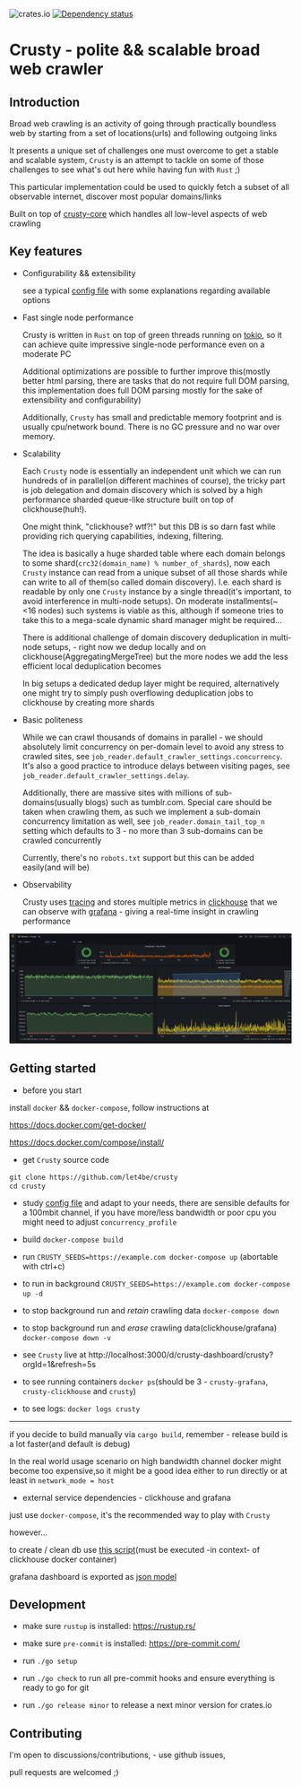 ![crates.io](https://img.shields.io/crates/v/crusty.svg)
[![Dependency status](https://deps.rs/repo/github/let4be/crusty/status.svg)](https://deps.rs/repo/github/let4be/crusty)

# Crusty - polite && scalable broad web crawler

## Introduction
Broad web crawling is an activity of going through practically boundless web by starting from a set of locations(urls) and following outgoing links

It presents a unique set of challenges one must overcome to get a stable and scalable system, `Crusty` is an attempt to tackle on some of those challenges to see what's out here while having fun with `Rust` ;)

This particular implementation could be used to quickly fetch a subset of all observable internet, discover most popular domains/links

Built on top of [crusty-core](https://github.com/let4be/crusty-core) which handles all low-level aspects of web crawling

## Key features
- Configurability && extensibility

  see a typical [config file](./main/config.yaml) with some explanations regarding available options

- Fast single node performance

  Crusty is written in `Rust` on top of green threads running on [tokio](https://github.com/tokio-rs/tokio), so it can achieve quite impressive single-node performance even on a moderate PC

  Additional optimizations are possible to further improve this(mostly better html parsing, there are tasks that do not require full DOM parsing, this implementation does full DOM parsing mostly for the sake of extensibility and configurability)

  Additionally, `Crusty` has small and predictable memory footprint and is usually cpu/network bound. There is no GC pressure and no war over memory.

- Scalability

  Each `Crusty` node is essentially an independent unit which we can run hundreds of in parallel(on different machines of course),
  the tricky part is job delegation and domain discovery which is solved by a high performance sharded queue-like structure built on top of clickhouse(huh!).

  One might think, "clickhouse? wtf?!" but this DB is so darn fast while providing rich querying capabilities, indexing, filtering.

  The idea is basically a huge sharded table where each domain belongs to some shard(`crc32(domain_name) % number_of_shards`), now each `Crusty` instance can read from a unique subset of all those shards while can write to all of them(so called domain discovery).
  I.e. each shard is readable by only one `Crusty` instance by a single thread(it's important, to avoid interference in multi-node setups).
  On moderate installments(~ <16 nodes) such systems is viable as this, although if someone tries to take this to a mega-scale dynamic shard manager might be required...

  There is additional challenge of domain discovery deduplication in multi-node setups, - right now we dedup locally and on clickhouse(AggregatingMergeTree) but the more nodes we add the less efficient local deduplication becomes

  In big setups a dedicated dedup layer might be required, alternatively one might try to simply push overflowing deduplication jobs to clickhouse by creating more shards

- Basic politeness

  While we can crawl thousands of domains in parallel - we should absolutely limit concurrency on per-domain level
  to avoid any stress to crawled sites, see `job_reader.default_crawler_settings.concurrency`.
  It's also a good practice to introduce delays between visiting pages, see `job_reader.default_crawler_settings.delay`.

  Additionally, there are massive sites with millions of sub-domains(usually blogs) such as tumblr.com.
  Special care should be taken when crawling them, as such we implement a sub-domain concurrency limitation as well, see `job_reader.domain_tail_top_n` setting which defaults to 3 - no more than 3 sub-domains can be crawled concurrently

  Currently, there's no `robots.txt` support but this can be added easily(and will be)

- Observability

  Crusty uses [tracing](https://github.com/tokio-rs/tracing) and stores multiple metrics in
[clickhouse](https://github.com/ClickHouse/ClickHouse)
that we can observe with [grafana](https://github.com/grafana/grafana) - giving a real-time insight in crawling performance

![example](./resources/grafana.png)

## Getting started

- before you start

install `docker` && `docker-compose`, follow instructions at

https://docs.docker.com/get-docker/

https://docs.docker.com/compose/install/

- get `Crusty` source code

```
git clone https://github.com/let4be/crusty
cd crusty
```

- study [config file](./main/config.yaml) and adapt to your needs,
  there are sensible defaults for a 100mbit channel, if you have more/less bandwidth or poor cpu you might need to adjust `concurrency_profile`

- build `docker-compose build`

- run `CRUSTY_SEEDS=https://example.com docker-compose up` (abortable with ctrl+c)

- to run in background
`CRUSTY_SEEDS=https://example.com docker-compose up -d`

- to stop background run and _retain_ crawling data
`docker-compose down`

- to stop background run and _erase_ crawling data(clickhouse/grafana)
`docker-compose down -v`

- see `Crusty` live at http://localhost:3000/d/crusty-dashboard/crusty?orgId=1&refresh=5s

- to see running containers `docker ps`(should be 3 - `crusty-grafana`, `crusty-clickhouse` and `crusty`)

- to see logs: `docker logs crusty`

---

if you decide to build manually via `cargo build`, remember - release build is a lot faster(and default is debug)

In the real world usage scenario on high bandwidth channel docker might become too expensive,so it might be a good idea either to run directly or at least in `network_mode = host`

- external service dependencies - clickhouse and grafana

just use `docker-compose`, it's the recommended way to play with `Crusty`

however...

to create / clean db use [this script](infra/clickhouse/init.sh)(must be executed -in context- of clickhouse docker container)

grafana dashboard is exported as [json model](./infra/grafana/dashboards/crusty.json)

## Development

- make sure `rustup` is installed: https://rustup.rs/

- make sure `pre-commit` is installed: https://pre-commit.com/

- run `./go setup`

- run `./go check` to run all pre-commit hooks and ensure everything is ready to go for git

- run `./go release minor` to release a next minor version for crates.io

## Contributing

I'm open to discussions/contributions, - use github issues,

pull requests are welcomed ;)
